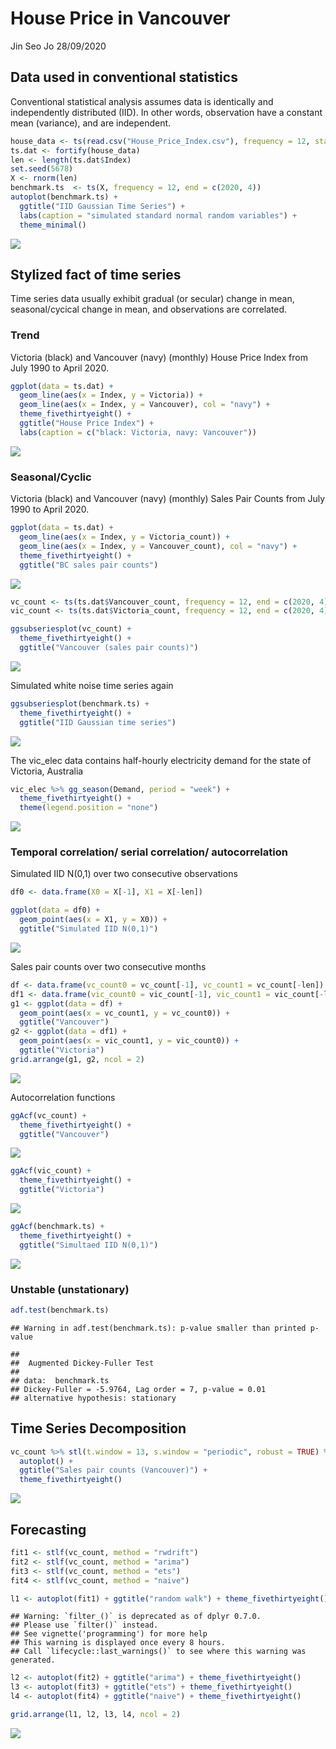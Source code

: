 House Price in Vancouver
================
Jin Seo Jo
28/09/2020

## Data used in conventional statistics

Conventional statistical analysis assumes data is identically and
independently distributed (IID). In other words, observation have a
constant mean (variance), and are
independent.

``` r
house_data <- ts(read.csv("House_Price_Index.csv"), frequency = 12, start = c(1990, 7))
ts.dat <- fortify(house_data)
len <- length(ts.dat$Index)
set.seed(5678)
X <- rnorm(len)
benchmark.ts  <- ts(X, frequency = 12, end = c(2020, 4))
autoplot(benchmark.ts) +
  ggtitle("IID Gaussian Time Series") +
  labs(caption = "simulated standard normal random variables") +
  theme_minimal()
```

![](README_figs/README-unnamed-chunk-2-1.png)<!-- -->

## Stylized fact of time series

Time series data usually exhibit gradual (or secular) change in mean,
seasonal/cycical change in mean, and observations are correlated.

### Trend

Victoria (black) and Vancouver (navy) (monthly) House Price Index from
July 1990 to April 2020.

``` r
ggplot(data = ts.dat) +
  geom_line(aes(x = Index, y = Victoria)) +
  geom_line(aes(x = Index, y = Vancouver), col = "navy") +
  theme_fivethirtyeight() +
  ggtitle("House Price Index") +
  labs(caption = c("black: Victoria, navy: Vancouver"))
```

![](README_figs/README-unnamed-chunk-3-1.png)<!-- -->

### Seasonal/Cyclic

Victoria (black) and Vancouver (navy) (monthly) Sales Pair Counts from
July 1990 to April 2020.

``` r
ggplot(data = ts.dat) +
  geom_line(aes(x = Index, y = Victoria_count)) +
  geom_line(aes(x = Index, y = Vancouver_count), col = "navy") +
  theme_fivethirtyeight() +
  ggtitle("BC sales pair counts")
```

![](README_figs/README-unnamed-chunk-4-1.png)<!-- -->

``` r
vc_count <- ts(ts.dat$Vancouver_count, frequency = 12, end = c(2020, 4))
vic_count <- ts(ts.dat$Victoria_count, frequency = 12, end = c(2020, 4))

ggsubseriesplot(vc_count) + 
  theme_fivethirtyeight() +
  ggtitle("Vancouver (sales pair counts)")
```

![](README_figs/README-unnamed-chunk-5-1.png)<!-- -->

Simulated white noise time series again

``` r
ggsubseriesplot(benchmark.ts) +
  theme_fivethirtyeight() +
  ggtitle("IID Gaussian time series")
```

![](README_figs/README-unnamed-chunk-6-1.png)<!-- -->

The vic\_elec data contains half-hourly electricity demand for the state
of Victoria, Australia

``` r
vic_elec %>% gg_season(Demand, period = "week") +
  theme_fivethirtyeight() +
  theme(legend.position = "none")
```

![](README_figs/README-unnamed-chunk-7-1.png)<!-- -->

### Temporal correlation/ serial correlation/ autocorrelation

Simulated IID N(0,1) over two consecutive observations

``` r
df0 <- data.frame(X0 = X[-1], X1 = X[-len])

ggplot(data = df0) +
  geom_point(aes(x = X1, y = X0)) +
  ggtitle("Simulated IID N(0,1)")
```

![](README_figs/README-unnamed-chunk-8-1.png)<!-- -->

Sales pair counts over two consecutive months

``` r
df <- data.frame(vc_count0 = vc_count[-1], vc_count1 = vc_count[-len])
df1 <- data.frame(vic_count0 = vic_count[-1], vic_count1 = vic_count[-len])
g1 <- ggplot(data = df) +
  geom_point(aes(x = vc_count1, y = vc_count0)) +
  ggtitle("Vancouver")
g2 <- ggplot(data = df1) +
  geom_point(aes(x = vic_count1, y = vic_count0)) +
  ggtitle("Victoria")
grid.arrange(g1, g2, ncol = 2)
```

![](README_figs/README-unnamed-chunk-9-1.png)<!-- -->

Autocorrelation functions

``` r
ggAcf(vc_count) +
  theme_fivethirtyeight() +
  ggtitle("Vancouver")
```

![](README_figs/README-unnamed-chunk-10-1.png)<!-- -->

``` r
ggAcf(vic_count) +
  theme_fivethirtyeight() +
  ggtitle("Victoria")
```

![](README_figs/README-unnamed-chunk-11-1.png)<!-- -->

``` r
ggAcf(benchmark.ts) +
  theme_fivethirtyeight() +
  ggtitle("Simultaed IID N(0,1)")
```

![](README_figs/README-unnamed-chunk-12-1.png)<!-- -->

### Unstable (unstationary)

``` r
adf.test(benchmark.ts)
```

    ## Warning in adf.test(benchmark.ts): p-value smaller than printed p-value

    ## 
    ##  Augmented Dickey-Fuller Test
    ## 
    ## data:  benchmark.ts
    ## Dickey-Fuller = -5.9764, Lag order = 7, p-value = 0.01
    ## alternative hypothesis: stationary

## Time Series Decomposition

``` r
vc_count %>% stl(t.window = 13, s.window = "periodic", robust = TRUE) %>% 
  autoplot() +
  ggtitle("Sales pair counts (Vancouver)") +
  theme_fivethirtyeight()
```

![](README_figs/README-unnamed-chunk-14-1.png)<!-- -->

## Forecasting

``` r
fit1 <- stlf(vc_count, method = "rwdrift")
fit2 <- stlf(vc_count, method = "arima")
fit3 <- stlf(vc_count, method = "ets")
fit4 <- stlf(vc_count, method = "naive")

l1 <- autoplot(fit1) + ggtitle("random walk") + theme_fivethirtyeight()
```

    ## Warning: `filter_()` is deprecated as of dplyr 0.7.0.
    ## Please use `filter()` instead.
    ## See vignette('programming') for more help
    ## This warning is displayed once every 8 hours.
    ## Call `lifecycle::last_warnings()` to see where this warning was generated.

``` r
l2 <- autoplot(fit2) + ggtitle("arima") + theme_fivethirtyeight()
l3 <- autoplot(fit3) + ggtitle("ets") + theme_fivethirtyeight()
l4 <- autoplot(fit4) + ggtitle("naive") + theme_fivethirtyeight()

grid.arrange(l1, l2, l3, l4, ncol = 2)
```

![](README_figs/README-unnamed-chunk-15-1.png)<!-- -->
